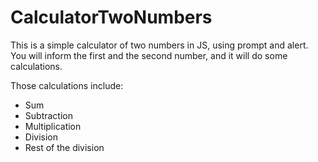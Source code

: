 # CalculatorTwoNumbers
This is a simple calculator of two numbers in JS, using prompt and alert.
You will inform the first and the second number, and it will do some calculations.

Those calculations include:
- Sum
- Subtraction
- Multiplication
- Division
- Rest of the division

